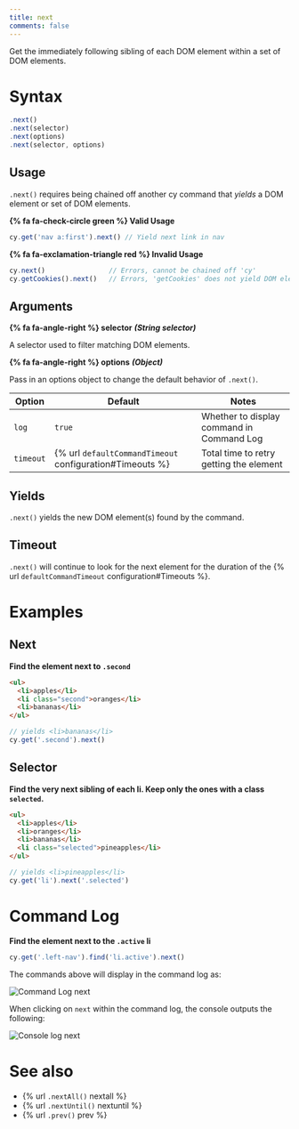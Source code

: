 ```yaml
---
title: next
comments: false
---
```


Get the immediately following sibling of each DOM element within a set of DOM elements.

# Syntax

```javascript
.next()
.next(selector)
.next(options)
.next(selector, options)
```

## Usage

`.next()` requires being chained off another cy command that *yields* a DOM element or set of DOM elements.

**{% fa fa-check-circle green %} Valid Usage**

```javascript
cy.get('nav a:first').next() // Yield next link in nav
```

**{% fa fa-exclamation-triangle red %} Invalid Usage**

```javascript
cy.next()                // Errors, cannot be chained off 'cy'
cy.getCookies().next()   // Errors, 'getCookies' does not yield DOM element
```

## Arguments

**{% fa fa-angle-right %} selector**  ***(String selector)***

A selector used to filter matching DOM elements.

**{% fa fa-angle-right %} options**  ***(Object)***

Pass in an options object to change the default behavior of `.next()`.

Option | Default | Notes
--- | --- | ---
`log` | `true` | Whether to display command in Command Log
`timeout` | {% url `defaultCommandTimeout` configuration#Timeouts %} | Total time to retry getting the element

## Yields

`.next()` yields the new DOM element(s) found by the command.

## Timeout

`.next()` will continue to look for the next element for the duration of the {% url `defaultCommandTimeout` configuration#Timeouts %}.

# Examples

## Next

**Find the element next to `.second`**

```html
<ul>
  <li>apples</li>
  <li class="second">oranges</li>
  <li>bananas</li>
</ul>
```

```javascript
// yields <li>bananas</li>
cy.get('.second').next()
```

## Selector

**Find the very next sibling of each li. Keep only the ones with a class `selected`.**

```html
<ul>
  <li>apples</li>
  <li>oranges</li>
  <li>bananas</li>
  <li class="selected">pineapples</li>
</ul>
```

```javascript
// yields <li>pineapples</li>
cy.get('li').next('.selected')
```

# Command Log

**Find the element next to the `.active` li**

```javascript
cy.get('.left-nav').find('li.active').next()
```

The commands above will display in the command log as:

![Command Log next](https://cloud.githubusercontent.com/assets/1271364/11458857/afcfddf2-9696-11e5-9405-0cd994f70d45.png)

When clicking on `next` within the command log, the console outputs the following:

![Console log next](https://cloud.githubusercontent.com/assets/1271364/11458858/b30b0a0a-9696-11e5-99b9-d785b597287c.png)

# See also

- {% url `.nextAll()` nextall %}
- {% url `.nextUntil()` nextuntil %}
- {% url `.prev()` prev %}
